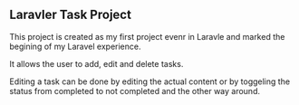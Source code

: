 ## Laravler Task Project

This project is created as my first project evenr in Laravle and marked the begining of my Laravel experience.

It allows the user to add, edit and delete tasks.

Editing a task can be done by editing the actual content or by toggeling the status from completed to not completed and the other way around.